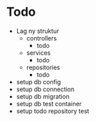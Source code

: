 # Todo

- Lag ny struktur
    - controllers
        - todo
    - services
        - todo
    - repositories
        - todo
- setup db config
- setup db connection
- setup db migration
- setup db test container
- setup todo repository test
